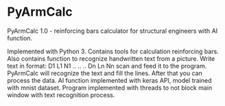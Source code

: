 # PyArmCalc
PyArmCalc 1.0 - reinforcing bars calculator for
structural engineers with AI function.

Implemented with Python 3.
Contains tools for calculation reinforcing bars.
Also contains function to recognize handwritten text
from a picture.
Write text in format:
D1  L1  N1
..  ..  ..
Dn  Ln  Nn
scan and feed it to the program.
PyArmCalc will recognize the text and fill the lines.
After that you can process the data.
AI function implemented with keras API,
model trained with mnist dataset.
Program implemented with threads to not block
main window with text recognition process.
